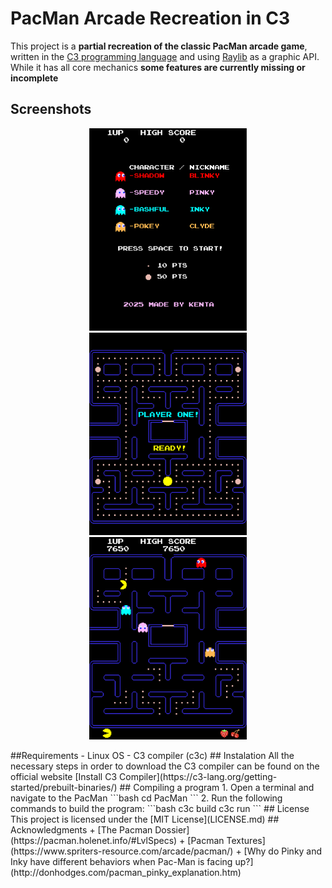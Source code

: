 # PacMan Arcade Recreation in C3
This project is a **partial recreation of the classic PacMan arcade game**, written in the [C3 programming language](https://c3-lang.org/) and using [Raylib](https://www.raylib.com/) as a graphic API. While it has all core mechanics **some features are currently missing or incomplete**
## Screenshots
<p align="center">
  <img src="images/title_screen.png" width="50%" alt="Title Screen">
  <img src="images/start_level.png" width="50%" alt="Start Level">
  <img src="images/gameplay.png" width="50%" alt="Gameplay">
</p>
##Requirements
- Linux OS
- C3 compiler (c3c)
## Instalation
All the necessary steps in order to download the C3 compiler can be found on the official website [Install C3 Compiler](https://c3-lang.org/getting-started/prebuilt-binaries/)
## Compiling a program
1. Open a terminal and navigate to the PacMan
```bash
cd PacMan
```
2. Run the following commands to build the program:
```bash
c3c build
c3c run
```
## License
This project is licensed under the [MIT License](LICENSE.md)
## Acknowledgments
+ [The Pacman Dossier](https://pacman.holenet.info/#LvlSpecs)
+ [Pacman Textures](https://www.spriters-resource.com/arcade/pacman/)
+ [Why do Pinky and Inky have different behaviors when Pac-Man is facing up?](http://donhodges.com/pacman_pinky_explanation.htm)
